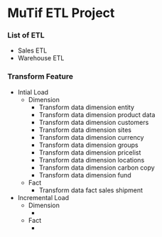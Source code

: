 <h1> MuTif ETL Project </h1>
<h3>List of ETL</h3>
<ul>
    <li>Sales ETL</li>
    <li>Warehouse ETL</li>
</ul>

<h3>Transform Feature</h3>
<ul>
    <li>Intial Load
        <ul>
            <li>Dimension
                <ul>
                    <li>Transform data dimension entity</li>
                    <li>Transform data dimension product data</li>
                    <li>Transform data dimension customers</li>
                    <li>Transform data dimension sites</li>
                    <li>Transform data dimension currency</li>
                    <li>Transform data dimension groups</li>
                    <li>Transform data dimension pricelist</li>
                    <li>Transform data dimension locations</li>
                    <li>Transform data dimension carbon copy</li>
                    <li>Transform data dimension fund</li>
                </ul>
            </li>
            <li>Fact
                <ul>
                    <li>Transform data fact sales shipment</li>
                </ul>
            </li>
        </ul>
    </li>
    <li>Incremental Load
        <ul>
            <li>Dimension
                <ul>
                    <li></li>
                </ul>
            </li>
            <li>Fact
                <ul>
                    <li></li>
                </ul>
            </li>
        </ul>
    </li>
</ul>